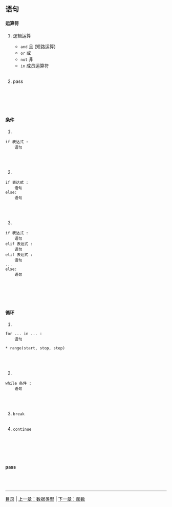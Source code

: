## 语句

#### 运算符

1. 逻辑运算
    * `and`  且 (短路运算)
    * `or`  或
    * `not`  非
    * `in`  成员运算符
<br><br>

2. pass

<br><br><br><br>


#### 条件

1. 
```
if 表达式 :
    语句
```
<br><br>

2. 
```
if 表达式 :
    语句
else:
    语句
```
<br><br>

3. 
```
if 表达式 :
    语句
elif 表达式 :
    语句
elif 表达式 :
    语句
...
else:
    语句
```

<br><br><br><br>


#### 循环

1. 
```
for ... in ... :
    语句
```

    * range(start, stop, step)
<br><br>

2. 
```
while 条件 :
    语句
```
<br><br>

3. `break`
<br><br>

4. `continue`

<br><br><br><br>

#### pass

<br><br>

-----

[目录](https://github.com/ykqmain/Learning-Python-with-Git) | [上一章：数据类型](https://github.com/ykqmain/Learning-Python-with-Git/blob/master/text/1.md) | [下一章：函数](https://github.com/ykqmain/Learning-Python-with-Git/blob/master/text/3.md)
